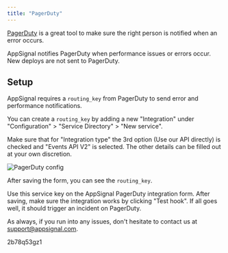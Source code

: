 ```yaml
---
title: "PagerDuty"
---
```


[PagerDuty](https://www.pagerduty.com) is a great tool to make sure the right person is notified when an error occurs.

AppSignal notifies PagerDuty when performance issues or errors occur. New deploys are not sent to PagerDuty.

## Setup

AppSignal requires a `routing_key` from PagerDuty to send error and performance notifications.

You can create a `routing_key` by adding a new "Integration" under "Configuration" > "Service Directory" > "New service".

Make sure that for "Integration type" the 3rd option (Use our API directly) is checked and "Events API V2" is selected.
The other details can be filled out at your own discretion.

![PagerDuty config](/assets/images/screenshots/pagerduty/service.png)

After saving the form, you can see the `routing_key`.

Use this service key on the AppSignal PagerDuty integration form. After saving, make sure the integration works by clicking "Test hook". If all goes well, it should trigger an incident on PagerDuty.

As always, if you run into any issues, don't hesitate to contact us at [support@appsignal.com](mailto:support@appsignal.com).

2b78q53gz1
